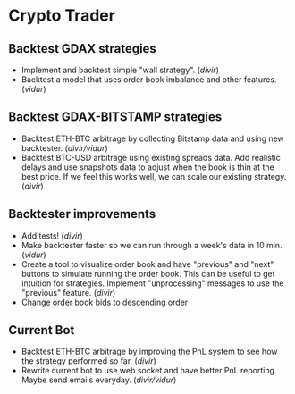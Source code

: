 # Crypto Trader

## Backtest GDAX strategies
- Implement and backtest simple "wall strategy". (*divir*)
- Backtest a model that uses order book imbalance and other features. (*vidur*)

## Backtest GDAX-BITSTAMP strategies
- Backtest ETH-BTC arbitrage by collecting Bitstamp data and using new backtester. (*divir/vidur*)
- Backtest BTC-USD arbitrage using existing spreads data. Add realistic delays and use snapshots data to adjust
when the book is thin at the best price. If we feel this works well, we can scale our existing strategy. (*divir*)

## Backtester improvements
- Add tests! (*divir*)
- Make backtester faster so we can run through a week's data in 10 min. (*vidur*)
- Create a tool to visualize order book and have "previous" and "next" buttons to simulate running the order book.
This can be useful to get intuition for strategies. Implement "unprocessing" messages to use the "previous" feature.
(*divir*)
- Change order book bids to descending order

## Current Bot
- Backtest ETH-BTC arbitrage by improving the PnL system to see how the strategy performed so far. (*divir*)
- Rewrite current bot to use web socket and have better PnL reporting. Maybe send emails everyday. (*divir/vidur*)
